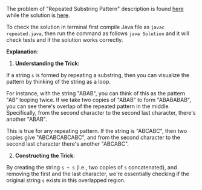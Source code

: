 The problem of "Repeated Substring Pattern" description is found [here](https://leetcode.com/problems/repeated-substring-pattern/description/) while the solution is [here](https://github.com/aurimas13/Solutions-To-Problems/blob/main/LeetCode/PythonJava%20Solutions/Repeated%20Substring%20Pattern/repeated.java).

To check the solution in terminal first compile Java file as `javac repeated.java`, then run the command as follows `java Solution` and it will check tests and if the solution works correctly.


**Explanation**:

1. **Understanding the Trick**:

If a string `s` is formed by repeating a substring, then you can visualize the pattern by thinking of the string as a loop.

For instance, with the string "ABAB", you can think of this as the pattern "AB" looping twice. If we take two copies of "ABAB" to form "ABABABAB", you can see there's overlap of the repeated pattern in the middle. Specifically, from the second character to the second last character, there's another "ABAB".

This is true for any repeating pattern. If the string is "ABCABC", then two copies give "ABCABCABCABC", and from the second character to the second last character there's another "ABCABC".

2. **Constructing the Trick**:

By creating the string `s + s` (i.e., two copies of `s` concatenated), and removing the first and the last character, we're essentially checking if the original string `s` exists in this overlapped region.